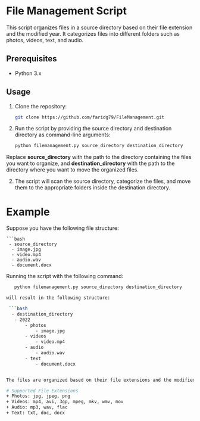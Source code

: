 # File Management Script

This script organizes files in a source directory based on their file extension and the modified year. It categorizes files into different folders such as photos, videos, text, and audio.

## Prerequisites

- Python 3.x

## Usage

1. Clone the repository:

   ```bash
   git clone https://github.com/faridg79/FileManagement.git

1. Run the script by providing the source directory and destination directory as command-line arguments:
   ```bash
   python filemanagement.py source_directory destination_directory
   
Replace **source_directory** with the path to the directory containing the files you want to organize, and **destination_directory** with the path to the directory where you want to move the organized files.

2. The script will scan the source directory, categorize the files, and move them to the appropriate folders inside the destination directory.

# Example
Suppose you have the following file structure:

    ```bash
     - source_directory
      - image.jpg
      - video.mp4
      - audio.wav
      - document.docx

Running the script with the following command:

   ```bash
      python filemanagement.py source_directory destination_directory

will result in the following structure:

    ```bash
     - destination_directory
      - 2022
          - photos
              - image.jpg
          - videos
              - video.mp4
          - audio
              - audio.wav
          - text
              - document.docx


The files are organized based on their file extensions and the modified year.

# Supported File Extensions
+ Photos: jpg, jpeg, png
+ Videos: mp4, avi, 3gp, mpeg, mkv, wmv, mov
+ Audio: mp3, wav, flac
+ Text: txt, doc, docx


